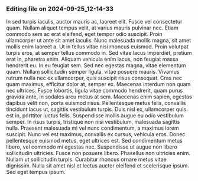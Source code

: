 

### Editing file on 2024-09-25_12-14-33

In sed turpis iaculis, auctor mauris ac, laoreet elit. Fusce vel consectetur quam. Nullam aliquet tempus velit, at varius mauris pulvinar nec. Etiam commodo sem ac erat eleifend, eget tempor odio suscipit. Proin ullamcorper ut ante sit amet iaculis. Nunc malesuada mollis magna, sit amet mollis enim laoreet a. Ut in tellus vitae nisi rhoncus euismod. Proin volutpat turpis eros, at semper tellus commodo in. Sed vitae lacus imperdiet, pretium erat in, pharetra enim. Aliquam vehicula enim lacus, non feugiat massa hendrerit eu. In eu feugiat sem.
Sed nec egestas magna, vitae elementum quam. Nullam sollicitudin semper ligula, vitae posuere mauris. Vivamus rutrum nulla nec ex ullamcorper, quis suscipit risus consequat. Cras nec quam maximus, efficitur dolor at, semper ex. Maecenas interdum non quam nec ultrices. Fusce lobortis, ligula vitae commodo hendrerit, quam purus gravida ante, in sodales arcu metus at sem. Maecenas enim sapien, egestas dapibus velit non, porta euismod risus. Pellentesque metus felis, convallis tincidunt lacus ut, sagittis vestibulum turpis. Duis nisl ex, ullamcorper quis est in, porttitor luctus felis. Suspendisse mollis augue eu odio vestibulum semper. In risus turpis, tristique non nisi vestibulum, malesuada sagittis nulla. Praesent malesuada mi vel nunc condimentum, a maximus lorem suscipit. Nunc vel est maximus, convallis ex cursus, vehicula eros. Donec pellentesque euismod metus, eget ultrices est. Sed condimentum metus libero, vel commodo mi egestas nec.
Suspendisse ut augue non libero sollicitudin ultricies. Fusce non posuere libero. Phasellus non ultricies enim. Nullam ut sollicitudin turpis. Curabitur rhoncus ornare metus vitae dignissim. Nulla sit amet nisl et lectus auctor eleifend et scelerisque ipsum. Sed eget tempus ipsum.


